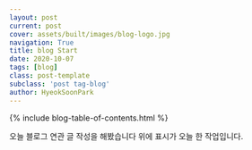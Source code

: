 ```yaml
---
layout: post
current: post
cover: assets/built/images/blog-logo.jpg
navigation: True
title: blog Start
date: 2020-10-07
tags: [blog]
class: post-template
subclass: 'post tag-blog'
author: HyeokSoonPark
---
```

{% include blog-table-of-contents.html %}

오늘 블로그 연관 글 작성을 해봤습니다 위에
표시가 오늘 한 작업입니다.
